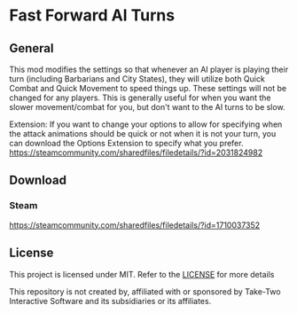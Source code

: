 # Fast Forward AI Turns
## General
This mod modifies the settings so that whenever an AI player is playing their turn (including Barbarians and City States), they will utilize both Quick Combat and Quick Movement to speed things up. These settings will not be changed for any players. This is generally useful for when you want the slower movement/combat for you, but don't want to the AI turns to be slow.



Extension:
If you want to change your options to allow for specifying when the attack animations should be quick or not when it is not your turn, you can download the Options Extension to specify what you prefer.
https://steamcommunity.com/sharedfiles/filedetails/?id=2031824982

## Download
### Steam
https://steamcommunity.com/sharedfiles/filedetails/?id=1710037352

## License
This project is licensed under MIT. Refer to the [LICENSE](./LICENSE) for more details

This repository is not created by, affiliated with or sponsored by Take-Two Interactive Software and its subsidiaries or its affiliates.